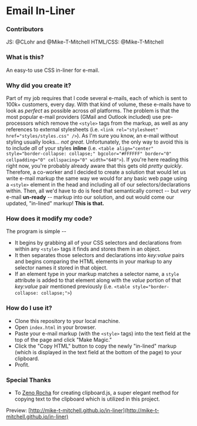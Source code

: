 # Email In-Liner
### Contributors
JS: @CLohr and @Mike-T-Mitchell
HTML/CSS: @Mike-T-Mitchell


### What is this?
An easy-to use CSS in-liner for e-mail.

### Why did you create it?
Part of my job requires that I code several e-mails, each of which is sent to 100k+ customers, every day. With that kind of volume, these e-mails have to look as _perfect_ as possible across _all_ platforms. The problem is that the most popular e-mail providers (GMail and Outlook included) use pre-processors which remove the `<style>` tags from the markup, as well as any references to external stylesheets (i.e. `<link rel="stylesheet" href="styles/styles.css" />`). As I'm sure you know, an e-mail without styling usually looks... _not great_. Unfortunately, the only way to avoid this is to include _all_ of your styles **inline** (i.e. `<table align="center" style="border-collapse: collapse;" bgcolor="#FFFFFF" border="0" cellpadding="0" cellspacing="0" width="640">`). If you're here reading this right now, you're probably already aware that this gets old _pretty quickly_. Therefore, a co-worker and I decided to create a solution that would let us write e-mail markup the same way we would for any basic web page using a `<style>` element in the head and including all of our selectors/declarations within. Then, all we'd have to do is feed that semantically correct -- but _very_ e-mail **un-ready** -- markup into our solution, and out would come our updated, "in-lined" markup! **This is that.**

### How does it modify my code?
The program is simple --

* It begins by grabbing all of your CSS selectors and declarations from within any `<style>` tags it finds and stores them in an object.
* It then separates those selectors and declarations into _key:value_ pairs and begins comparing the HTML elements in your markup to any selector names it stored in that object.
* If an element type in your markup matches a selector name, a `style` attribute is added to that element along with the _value_ portion of that _key:value_ pair mentioned previously (i.e. `<table style="border-collapse: collapse;">`)

### How do I use it?
* Clone this repository to your local machine.
* Open `index.html` in your browser.
* Paste your e-mail markup (with the `<style>` tags) into the text field at the top of the page and click "Make Magic."
* Click the "Copy HTML" button to copy the newly "in-lined" markup (which is displayed in the text field at the bottom of the page) to your clipboard.
* Profit.

### Special Thanks
* To [Zeno Rocha](https://github.com/zenorocha) for creating clipboard.js, a super elegant method for copying text to the clipboard which is utilized in this project.

Preview: [http://mike-t-mitchell.github.io/in-liner](http://mike-t-mitchell.github.io/in-liner)
